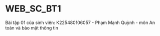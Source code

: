 # WEB_SC_BT1
Bài tập 01 của sinh viên: K225480106057 - Phạm Mạnh Quỳnh - môn An toàn và bảo mật thông tin
